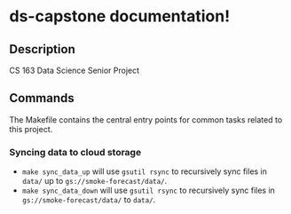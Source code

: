 # ds-capstone documentation!

## Description

CS 163 Data Science Senior Project

## Commands

The Makefile contains the central entry points for common tasks related to this project.

### Syncing data to cloud storage

* `make sync_data_up` will use `gsutil rsync` to recursively sync files in `data/` up to `gs://smoke-forecast/data/`.
* `make sync_data_down` will use `gsutil rsync` to recursively sync files in `gs://smoke-forecast/data/` to `data/`.


